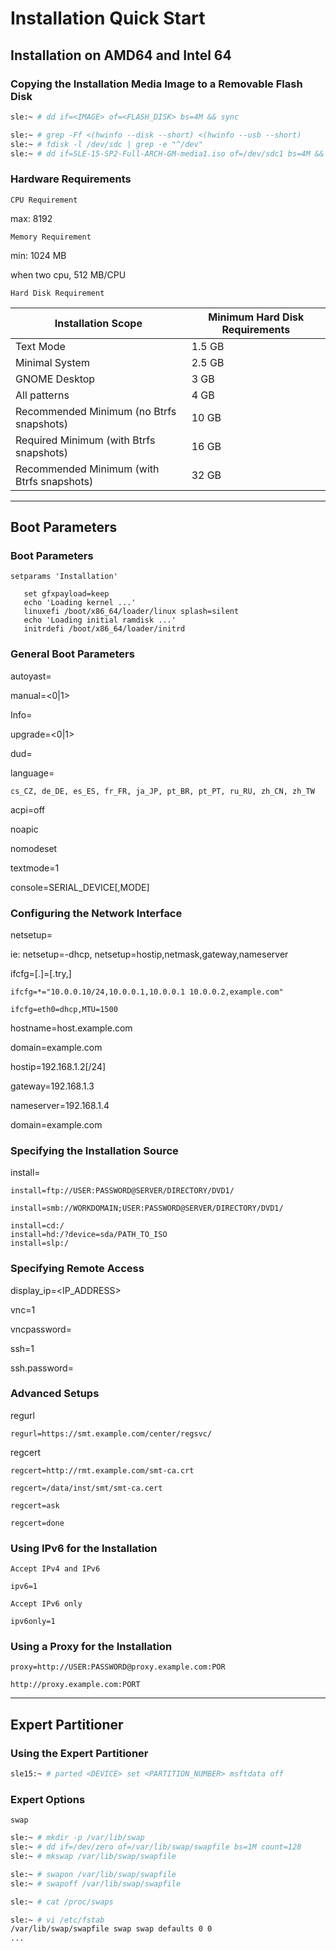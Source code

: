 # Installation Quick Start

## Installation on AMD64 and Intel 64

### Copying the Installation Media Image to a Removable Flash Disk

```bash
sle:~ # dd if=<IMAGE> of=<FLASH_DISK> bs=4M && sync

sle:~ # grep -Ff <(hwinfo --disk --short) <(hwinfo --usb --short)
sle:~ # fdisk -l /dev/sdc | grep -e "^/dev"
sle:~ # dd if=SLE-15-SP2-Full-ARCH-GM-media1.iso of=/dev/sdc1 bs=4M && sync
```

### Hardware Requirements

`CPU Requirement`

max: 8192

`Memory Requirement`

min: 1024 MB

when two cpu, 512 MB/CPU

`Hard Disk Requirement`

| Installation Scope                         | Minimum Hard Disk Requirements |
| ------------------------------------------ | ------------------------------ |
| Text Mode                                  | 1.5 GB                         |
| Minimal System                             | 2.5 GB                         |
| GNOME Desktop                              | 3 GB                           |
| All patterns                               | 4 GB                           |
| Recommended Minimum (no Btrfs snapshots)   | 10 GB                          |
| Required Minimum (with Btrfs snapshots)    | 16 GB                          |
| Recommended Minimum (with Btrfs snapshots) | 32 GB                          |

---

## Boot Parameters

### Boot Parameters

```
setparams 'Installation'

   set gfxpayload=keep
   echo 'Loading kernel ...'
   linuxefi /boot/x86_64/loader/linux splash=silent
   echo 'Loading initial ramdisk ...'
   initrdefi /boot/x86_64/loader/initrd
```

### General Boot Parameters

autoyast=<URL>

manual=<0|1>

Info=<URL>

upgrade=<0|1>

dud=<URL>

language=<LANGUAGE>

```
cs_CZ, de_DE, es_ES, fr_FR, ja_JP, pt_BR, pt_PT, ru_RU, zh_CN, zh_TW
```

acpi=off

noapic

nomodeset

textmode=1

console=SERIAL_DEVICE[,MODE]

### Configuring the Network Interface

netsetup=<VALUE>

ie: netsetup=-dhcp, netsetup=hostip,netmask,gateway,nameserver

ifcfg=<INTERFACE>[.<VLAN>]=[.try,]<SETTINGS>

```
ifcfg=*="10.0.0.10/24,10.0.0.1,10.0.0.1 10.0.0.2,example.com"

ifcfg=eth0=dhcp,MTU=1500
```

hostname=host.example.com

domain=example.com

hostip=192.168.1.2[/24]

gateway=192.168.1.3

nameserver=192.168.1.4

domain=example.com

### Specifying the Installation Source

install=<SOURCE>

```
install=ftp://USER:PASSWORD@SERVER/DIRECTORY/DVD1/

install=smb://WORKDOMAIN;USER:PASSWORD@SERVER/DIRECTORY/DVD1/

install=cd:/
install=hd:/?device=sda/PATH_TO_ISO
install=slp:/
```

### Specifying Remote Access

display_ip=<IP_ADDRESS>

vnc=1

vncpassword=<PASSWORD>

ssh=1

ssh.password=<PASSWORD>

### Advanced Setups

regurl

```
regurl=https://smt.example.com/center/regsvc/
```

regcert

```
regcert=http://rmt.example.com/smt-ca.crt

regcert=/data/inst/smt/smt-ca.cert

regcert=ask

regcert=done
```

### Using IPv6 for the Installation

`Accept IPv4 and IPv6`

```
ipv6=1
```

`Accept IPv6 only`

```
ipv6only=1
```

### Using a Proxy for the Installation

```
proxy=http://USER:PASSWORD@proxy.example.com:POR

http://proxy.example.com:PORT
```

---

## Expert Partitioner

### Using the Expert Partitioner

```bash
sle15:~ # parted <DEVICE> set <PARTITION_NUMBER> msftdata off
```

### Expert Options

`swap`

```bash
sle:~ # mkdir -p /var/lib/swap
sle:~ # dd if=/dev/zero of=/var/lib/swap/swapfile bs=1M count=128
sle:~ # mkswap /var/lib/swap/swapfile

sle:~ # swapon /var/lib/swap/swapfile
sle:~ # swapoff /var/lib/swap/swapfile

sle:~ # cat /proc/swaps

sle:~ # vi /etc/fstab
/var/lib/swap/swapfile swap swap defaults 0 0
...
```

